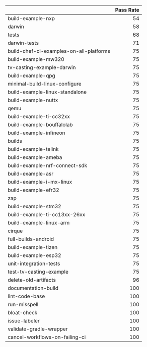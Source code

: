 |                                         |   Pass Rate |
|:----------------------------------------|------------:|
| build-example-nxp                       |          54 |
| darwin                                  |          58 |
| tests                                   |          68 |
| darwin-tests                            |          71 |
| build-chef-ci-examples-on-all-platforms |          75 |
| build-example-mw320                     |          75 |
| tv-casting-example-darwin               |          75 |
| build-example-qpg                       |          75 |
| minimal-build-linux-configure           |          75 |
| build-example-linux-standalone          |          75 |
| build-example-nuttx                     |          75 |
| qemu                                    |          75 |
| build-example-ti-cc32xx                 |          75 |
| build-example-bouffalolab               |          75 |
| build-example-infineon                  |          75 |
| builds                                  |          75 |
| build-example-telink                    |          75 |
| build-example-ameba                     |          75 |
| build-example-nrf-connect-sdk           |          75 |
| build-example-asr                       |          75 |
| build-example-i-mx-linux                |          75 |
| build-example-efr32                     |          75 |
| zap                                     |          75 |
| build-example-stm32                     |          75 |
| build-example-ti-cc13xx-26xx            |          75 |
| build-example-linux-arm                 |          75 |
| cirque                                  |          75 |
| full-builds-android                     |          75 |
| build-example-tizen                     |          75 |
| build-example-esp32                     |          75 |
| unit-integration-tests                  |          75 |
| test-tv-casting-example                 |          75 |
| delete-old-artifacts                    |          96 |
| documentation-build                     |         100 |
| lint-code-base                          |         100 |
| run-misspell                            |         100 |
| bloat-check                             |         100 |
| issue-labeler                           |         100 |
| validate-gradle-wrapper                 |         100 |
| cancel-workflows-on-failing-ci          |         100 |